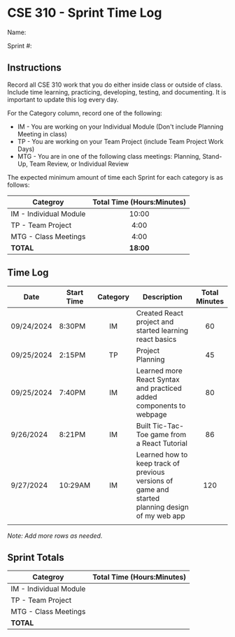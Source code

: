 # CSE 310 - Sprint Time Log

Name:

Sprint #:

## Instructions

Record all CSE 310 work that you do either inside class or outside of class.  Include time learning, practicing, developing, testing, and documenting.  It is important to update this log every day.

For the Category column, record one of the following:
* IM - You are working on your Individual Module (Don't include Planning Meeting in class)
* TP - You are working on your Team Project (include Team Project Work Days)
* MTG - You are in one of the following class meetings: Planning, Stand-Up, Team Review, or Individual Review

The expected minimum amount of time each Sprint for each category is as follows:

|Categroy                       |Total Time (Hours:Minutes)|
|-------------------------------|:------------------------:|
|IM - Individual Module         |          10:00           |
|TP - Team Project              |           4:00           |
|MTG - Class Meetings           |           4:00           |
|**TOTAL**                      |        **18:00**         |

## Time Log

|Date      |Start Time|Category|Description                                 |Total Minutes|
|----------|----------|:------:|--------------------------------------------|:-----------:|
|09/24/2024          |  8:30PM        |    IM   |  Created React project and started learning react basics                                          |    60     |
|09/25/2024          |  2:15PM        |    TP   |  Project Planning                                                                                 |    45     |
|09/25/2024          |  7:40PM        |    IM   |  Learned more React Syntax and practiced added components to webpage                              |    80     |
|9/26/2024           |  8:21PM        |    IM   |  Built Tic-Tac-Toe game from a React Tutorial                                                     |    86     |
|9/27/2024           |  10:29AM       |    IM   |  Learned how to keep track of previous versions of game and started planning design of my web app |    120    |
|          |          |        |                                            |             |

_Note: Add more rows as needed._

## Sprint Totals

|Categroy                       |Total Time (Hours:Minutes)|
|-------------------------------|:------------------------:|
|IM - Individual Module         |                          |
|TP - Team Project              |                          |
|MTG - Class Meetings           |                          |
|**TOTAL**                      |                          |